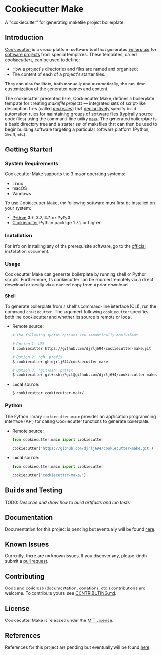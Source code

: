 # Cookiecutter Make

A "cookiecutter" for generating makefile project boilerplate.

## Introduction

[Cookiecutter](https://github.com/audreyr/cookiecutter) is a cross-platform software tool that generates [boilerplate](https://en.wikipedia.org/wiki/Boilerplate_code) for [software projects](https://en.wikipedia.org/wiki/Software_project_management) from special templates.  These templates, called *cookiecutters*, can be used to define:

* How a project's directories and files are named and organized;
* The content of each of a project's starter files.

They can also facilitate, both manually and automatically, the run-time customization of the generated names and content.

The cookiecutter presented here, Cookiecutter Make, defines a boilerplate template for creating *makefile projects* &mdash; integrated sets of script-like description files (called [*makefiles*](https://en.wikipedia.org/wiki/Makefile)) that [declaratively](https://en.wikipedia.org/wiki/Declarative_programming) specify build automation rules for maintaining groups of software files (typically source code files) using the command-line utility [`make`](https://en.wikipedia.org/wiki/Make_(software)).  The generated boilerplate is a basic directory tree and a starter set of makefiles that can then be used to begin building software targeting a particular software platform (Python, Swift, etc).

## Getting Started

### System Requirements

Cookiecutter Make supports the 3 major operating systems:

* Linux
* macOS
* Windows

To use Cookiecutter Make, the following software must first be installed on your system:

* [Python](https://www.python.org/downloads/) 3.6, 3.7, 3.7, or PyPy3
* [Cookiecutter](https://github.com/audreyr/cookiecutter) Python package 1.7.2 or higher

### Installation

For info on installing any of the prerequisite software, go to the [official](https://cookiecutter.readthedocs.io/en/latest/installation.html) installation document.

### Usage

Cookiecutter Make can generate boilerplate by running shell or Python scripts.  Furthermore, its cookiecutter can be sourced remotely via a direct download or locally via a cached copy from a prior download.

#### Shell

To generate boilerplate from a shell's command-line interface (CLI), run the command `cookiecutter`.  The argument following `cookiecutter` specifies both the cookiecutter and whether its source is remote or local.

* Remote source:

    ```sh
    # The following syntax options are semantically equivalent.

    # Option 1: URL
    $ cookiecutter https://github.com/djrlj694/cookiecutter-make.git

    # Option 2: 'gh' prefix
    $ cookiecutter gh:djrlj694/cookiecutter-make

    # Option 3: 'git+ssh' prefix
    $ cookiecutter git+ssh://git@github.com/djrlj694/cookiecutter-make.git
    ```

* Local source:

    ```sh
    $ cookiecutter cookiecutter-make/
    ```

### Python

The Python library `cookiecutter.main` provides an application programming interface (API) for calling Cookiecutter functions to generate boilerplate.

* Remote source:

    ```python
    from cookiecutter.main import cookiecutter

    cookiecutter('https://github.com/djrlj694/cookiecutter-make.git')
    ```

* Local source:

    ```python
    from cookiecutter.main import cookiecutter

    cookiecutter('cookiecutter-make/')
    ```

## Builds and Testing

TODO: *Describe and show how to build artifacts and run tests.*

## Documentation

Documentation for this project is pending but eventually will be found [here](https://djrlj694.github.io/cookiecutter-make/).

## Known Issues

Currently, there are no known issues.  If you discover any, please kindly submit a [pull request](CONTRIBUTING.md).

## Contributing

Code and codeless (documentation, donations, etc.) contributions are welcome. To contribute yours, see [CONTRIBUTING.md](CONTRIBUTING.md).

## License

Cookiecutter Make is released under the [MIT License](LICENSE).

## References

References for this project are pending but eventually will be found [here](REFERENCES.md).
